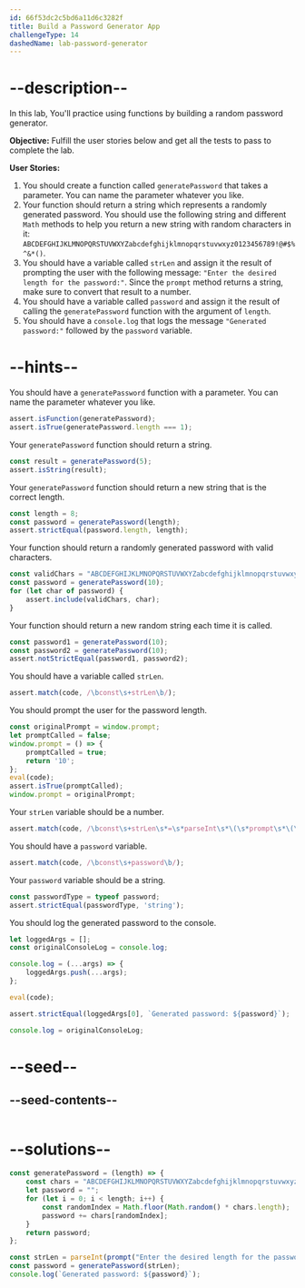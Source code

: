 ```yaml
---
id: 66f53dc2c5bd6a11d6c3282f
title: Build a Password Generator App
challengeType: 14
dashedName: lab-password-generator
---
```


# --description--

In this lab, You'll practice using functions by building a random password generator.

**Objective:** Fulfill the user stories below and get all the tests to pass to complete the lab.

**User Stories:**

1. You should create a function called `generatePassword` that takes a parameter. You can name the parameter whatever you like. 
2. Your function should return a string which represents a randomly generated password. You should use the following string and different `Math` methods to help you return a new string with random characters in it: `ABCDEFGHIJKLMNOPQRSTUVWXYZabcdefghijklmnopqrstuvwxyz0123456789!@#$%^&*()`. 
3. You should have a variable called `strLen` and assign it the result of prompting the user with the following message: `"Enter the desired length for the password:"`. Since the `prompt` method returns a string, make sure to convert that result to a number.
4. You should have a variable called `password` and assign it the result of calling the `generatePassword` function with the argument of `length`. 
5. You should have a `console.log` that logs the message `"Generated password:"` followed by the `password` variable. 

# --hints--

You should have a `generatePassword` function with a parameter. You can name the parameter whatever you like.

```js
assert.isFunction(generatePassword);
assert.isTrue(generatePassword.length === 1);
```

Your `generatePassword` function should return a string.

```js
const result = generatePassword(5);
assert.isString(result);
```

Your `generatePassword` function should return a new string that is the correct length.

```js
const length = 8;
const password = generatePassword(length);
assert.strictEqual(password.length, length);
```

Your function should return a randomly generated password with valid characters.

```js
const validChars = "ABCDEFGHIJKLMNOPQRSTUVWXYZabcdefghijklmnopqrstuvwxyz0123456789!@#$%^&*()";
const password = generatePassword(10);
for (let char of password) {
    assert.include(validChars, char);
}
```

Your function should return a new random string each time it is called.

```js
const password1 = generatePassword(10);
const password2 = generatePassword(10);
assert.notStrictEqual(password1, password2);
```

You should have a variable called `strLen`.

```js
assert.match(code, /\bconst\s+strLen\b/);
```

You should prompt the user for the password length.

```js
const originalPrompt = window.prompt;
let promptCalled = false;
window.prompt = () => {
    promptCalled = true;
    return '10'; 
};
eval(code);
assert.isTrue(promptCalled);
window.prompt = originalPrompt;
```

Your `strLen` variable should be a number.

```js
assert.match(code, /\bconst\s+strLen\s*=\s*parseInt\s*\(\s*prompt\s*\(\s*["'`].*?["'`]\s*\)\s*,\s*\d+\s*\)/,);
```

You should have a `password` variable.

```js
assert.match(code, /\bconst\s+password\b/);
```

Your `password` variable should be a string.

```js
const passwordType = typeof password;
assert.strictEqual(passwordType, 'string');
```

You should log the generated password to the console.

```js
let loggedArgs = [];
const originalConsoleLog = console.log;

console.log = (...args) => {
    loggedArgs.push(...args);
};

eval(code);

assert.strictEqual(loggedArgs[0], `Generated password: ${password}`);

console.log = originalConsoleLog;
```

# --seed--

## --seed-contents--

```js

```

# --solutions--

```js
const generatePassword = (length) => {
    const chars = "ABCDEFGHIJKLMNOPQRSTUVWXYZabcdefghijklmnopqrstuvwxyz0123456789!@#$%^&*()";
    let password = "";
    for (let i = 0; i < length; i++) {
        const randomIndex = Math.floor(Math.random() * chars.length);
        password += chars[randomIndex];
    }
    return password;
};

const strLen = parseInt(prompt("Enter the desired length for the password:"), 10);
const password = generatePassword(strLen);
console.log(`Generated password: ${password}`);
```
